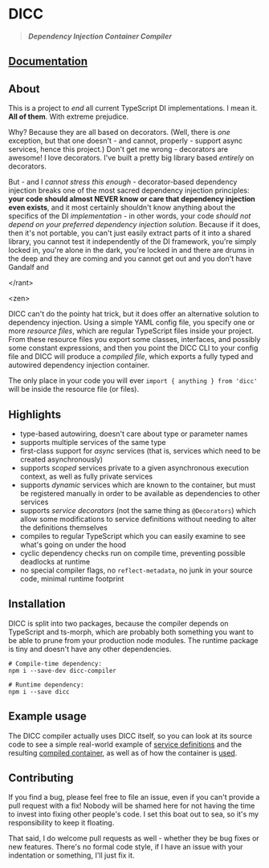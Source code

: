 # DICC

> **_Dependency Injection Container Compiler_**

## [**Documentation**][1]

## About

This is a project to _end_ all current TypeScript DI implementations.
I mean it. **All of them**. With extreme prejudice.

Why? Because they are all based on decorators. (Well, there is _one_ exception,
but that one doesn't - and cannot, properly - support async services, hence
this project.) Don't get me wrong - decorators are awesome! I love decorators.
I've built a pretty big library based _entirely_ on decorators.

But - and I _cannot stress this enough_ - decorator-based dependency injection
breaks one of the most sacred dependency injection principles: **your code
should almost NEVER know or care that dependency injection even exists**, and it
most certainly shouldn't know anything about the specifics of the DI
_implementation_ - in other words, your code _should not depend on your
preferred dependency injection solution_. Because if it does, then it's not
portable, you can't just easily extract parts of it into a shared library,
you cannot test it independently of the DI framework, you're simply locked in,
you're alone in the dark, you're locked in and there are drums in the deep and
they are coming and you cannot get out and you don't have Gandalf and

&lt;/rant&gt;

&lt;zen&gt;

DICC can't do the pointy hat trick, but it does offer an alternative solution
to dependency injection. Using a simple YAML config file, you specify one or
more _resource files_, which are regular TypeScript files inside your project.
From these resource files you export some classes, interfaces, and possibly some
constant expressions, and then you point the DICC CLI to your config file and
DICC will produce a _compiled file_, which exports a fully typed and autowired
dependency injection container.

The only place in your code you will ever `import { anything } from 'dicc'`
will be inside the resource file (or files).

## Highlights
 - type-based autowiring, doesn't care about type or parameter names
 - supports multiple services of the same type
 - first-class support for _async_ services (that is, services which need to be
   created asynchronously)
 - supports _scoped_ services private to a given asynchronous execution
   context, as well as fully private services
 - supports _dynamic_ services which are known to the container, but must be
   registered manually in order to be available as dependencies to other
   services
 - supports _service decorators_ (not the same thing as `@Decorators`) which
   allow some modifications to service definitions without needing to alter the
   definitions themselves
 - compiles to regular TypeScript which you can easily examine to see what's
   going on under the hood
 - cyclic dependency checks run on compile time, preventing possible deadlocks
   at runtime
 - no special compiler flags, no `reflect-metadata`, no junk in your source
   code, minimal runtime footprint


## Installation

DICC is split into two packages, because the compiler depends on TypeScript
and ts-morph, which are probably both something you want to be able to prune
from your production node modules. The runtime package is tiny and doesn't have
any other dependencies.

```shell
# Compile-time dependency:
npm i --save-dev dicc-compiler

# Runtime dependency:
npm i --save dicc
```


## Example usage

The DICC compiler actually uses DICC itself, so you can look at its source code
to see a simple real-world example of [service definitions][2] and the resulting
[compiled container][3], as well as of how the container is [used][4].


## Contributing

If you find a bug, please feel free to file an issue, even if you can't provide
a pull request with a fix! Nobody will be shamed here for not having the time to
invest into fixing other people's code. I set this boat out to sea, so it's my
responsibility to keep it floating.

That said, I do welcome pull requests as well - whether they be bug fixes or
new features. There's no formal code style, if I have an issue with your
indentation or something, I'll just fix it.


[1]: https://jahudka.github.io/dicc/
[2]: https://github.com/jahudka/dicc/blob/main/packages/dicc-compiler/src/definitions.ts
[3]: https://github.com/jahudka/dicc/blob/main/packages/dicc-compiler/src/container.ts
[4]: https://github.com/jahudka/dicc/blob/main/packages/dicc-compiler/src/cli.ts
